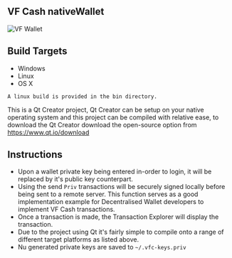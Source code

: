## VF Cash nativeWallet
![VF Wallet](https://github.com/vfcash/RELEASES/blob/master/vfwallet.jpg)

## Build Targets
- Windows
- Linux
- OS X

`A linux build is provided in the bin directory.`

This is a Qt Creator project, Qt Creator can be setup on your native operating system and this project can be compiled with relative ease, to download the Qt Creator download the open-source option from https://www.qt.io/download

## Instructions
- Upon a wallet private key being entered in-order to login, it will be replaced by it's public key counterpart.
- Using the send `Priv` transactions will be securely signed locally before being sent to a remote server. This function serves as a good implementation example for Decentralised Wallet developers to implement VF Cash transactions.
- Once a transaction is made, the Transaction Explorer will display the transaction.
- Due to the project using Qt it's fairly simple to compile onto a range of different target platforms as listed above.
- Nu generated private keys are saved to `~/.vfc-keys.priv`
